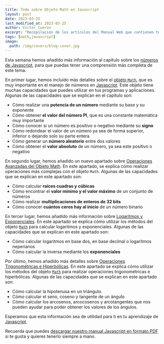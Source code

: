 ```yaml
---
title: Todo sobre Objeto Math en Javascript
layout: post
date: 2023-03-25
last_modified_at: 2023-03-25
author: Víctor Cuervo
excerpt: "Recopilación de los artículos del Manual Web que contienen todo sobre objeto Math en Javascript de forma detallada y con ejemplos."
tags: [math,javascript]
image:
  path: /img/covers/blog-cover.jpg
---
```


Esta semana hemos añadido más información al capítulo sobre los [números de Javascript](https://manualweb.net/javascript/numeros-javascript/), para que puedas tener una comprensión más completa de este tema.


En primer lugar, hemos incluido más detalles sobre el [objeto ](https://www.w3api.com/Javascript/Math/)[`Math`](https://www.w3api.com/Javascript/Math/), que es muy importante en el manejo de números en [Javascript](https://manualweb.net/javascript/). Este objeto tiene muchas capacidades que puedes utilizar en tus programas y aplicaciones. Algunas de las capacidades que se explican en el capítulo son:

- Cómo realizar una **potencia de un número** mediante su base y su exponente
- Cómo obtener **el valor del número PI**, que es una constante matemática muy importante
- Cómo conocer si un número es positivo o negativo mediante su **signo**
- Cómo redondear el valor de un número ya sea de forma superior, inferior o dejando solo su parte entera
- Cómo generar un **número aleatorio** entre dos valores
- Cómo obtener el **valor absoluto** de un número, ya sea este positivo o negativo

En segundo lugar, hemos añadido un nuevo apartado sobre [Operaciones Avanzadas del Objeto Math](https://manualweb.net/javascript/operaciones-avanzadas-del-objeto-math/). En este apartado, se explica cómo realizar operaciones más complejas con el objeto `Math`. Algunas de las capacidades que se explican en este apartado son:

- Cómo calcular **raíces cuadras y cúbicas**
- Cómo encontrar el **valor mínimo y el valor máximo** de un conjunto de números
- Cómo realizar **multiplicaciones de enteros de 32 bits**
- Cómo conocer **cuántos ceros hay al inicio** de un número binario

En tercer lugar, hemos añadido más información sobre [Logaritmos y Exponenciales](https://manualweb.net/javascript/logaritmos-y-exponenciales/). En este apartado se explica cómo utilizar los métodos del objeto [`Math`](https://w3api.com/Javascript/Math/) para calcular logaritmos y exponenciales. Algunas de las capacidades que se explican en este apartado son:

- Cómo calcular logaritmos en base dos, en base decimal o logaritmos neperianos
- Cómo calcular la inversa mediante los **exponenciales**

Por último, hemos añadido más detalles sobre [Operaciones Trigonométricas e Hiperbólicas](https://manualweb.net/javascript/operaciones-trigonometricas-e-hiperbolicas/). En este apartado se explica cómo utilizar los métodos del objeto [`Math`](https://w3api.com/Javascript/Math/) para realizar operaciones trigonométricas e hiperbólicas. Algunas de las capacidades que se explican en este apartado son:

- Cómo calcular la hipotenusa en un triángulo.
- Cómo calcular el seno, coseno y tangente de un ángulo
- Cómo calcular los arcosenos, arcocosenos y arcotangentes que nos pueden ayudar para poder obtener los valores de los ángulos.

Esperamos que esta información sea de utilidad para ti en tu aprendizaje de [Javascript](https://manualweb.net/javascript/).


Recuerda que puedes [descargar nuestro manual Javascript en formato PDF ](https://manualweb.net/javascript/descargar-manual-javascript)si te gusta y quieres tenerlo siempre a mano.

